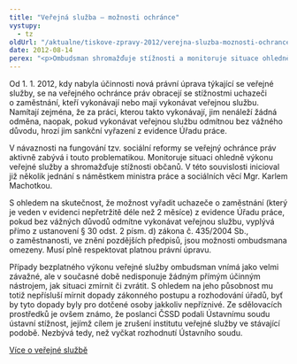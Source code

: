 ```yaml
---
title: "Veřejná služba – možnosti ochránce"
vystupy:
  - tz
oldUrl: "/aktualne/tiskove-zpravy-2012/verejna-sluzba-moznosti-ochrance"
date: 2012-08-14
perex: "<p>Ombudsman shromažďuje stížnosti a monitoruje situace ohledně bezplatné veřejné služby. Musí však respektovat, že jde o platnou právní úpravu, a nemá žádný přímý nástroj, jak situaci zmírnit či zvrátit.</p>"
---
```


<!-- imported from the old website -->

<p>Od 1. 1. 2012, kdy nabyla účinnosti nová právní úprava týkající se veřejné služby, se na veřejného ochránce práv obracejí se stížnostmi uchazeči o zaměstnání, kteří vykonávají nebo mají vykonávat veřejnou službu. Namítají zejména, že za práci, kterou takto vykonávají, jim nenáleží žádná odměna, naopak, pokud vykonávat veřejnou službu odmítnou bez vážného důvodu, hrozí jim sankční vyřazení z evidence Úřadu práce.</p><p>V návaznosti na fungování tzv. sociální reformy se veřejný ochránce práv aktivně zabývá i touto problematikou. Monitoruje situaci ohledně výkonu veřejné služby a shromažďuje stížnosti občanů. V této souvislosti inicioval již několik jednání s náměstkem ministra práce a sociálních věcí Mgr. Karlem Machotkou.</p><p>S ohledem na skutečnost, že možnost vyřadit uchazeče o zaměstnání (který je veden v evidenci nepřetržitě déle než 2 měsíce) z evidence Úřadu práce, pokud bez vážných důvodů odmítne vykonávat veřejnou službu, vyplývá přímo z ustanovení § 30 odst. 2 písm. d) zákona č. 435/2004 Sb., o zaměstnanosti, ve znění pozdějších předpisů, jsou možnosti ombudsmana omezeny. Musí plně respektovat platnou právní úpravu.</p><p>Případy bezplatného výkonu veřejné služby ombudsman vnímá jako velmi závažné, ale v současné době nedisponuje žádným přímým účinným nástrojem, jak situaci zmírnit či zvrátit. S ohledem na jeho působnost mu totiž nepřísluší mírnit dopady zákonného postupu a rozhodování úřadů, byť by tyto dopady byly pro dotčené osoby jakkoliv nepříznivé. Ze sdělovacích prostředků je ovšem známo, že poslanci ČSSD podali Ústavnímu soudu ústavní stížnost, jejímž cílem je zrušení institutu veřejné služby ve stávající podobě. Nezbývá tedy, než vyčkat rozhodnutí Ústavního soudu.</p><p><a href="http://www.ochrance.cz/stiznosti-na-urady/aktuality-z-verejne-spravy/verejna-sluzba/" target="_blank">Více o veřejné službě</a></p>
